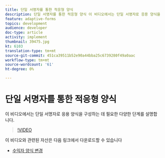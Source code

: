 ```yaml
---
title: 단일 서명자를 통한 적응형 양식
description: 단일 서명자를 통한 적응형 양식 이 비디오에서는 단일 서명자로 응용 양식을 구성하는 데 필요한 다양한 단계를 설명합니다.
feature: adaptive-forms
topics: development
audience: developer
doc-type: article
activity: implement
thumbnail: 39475.jpg
kt: 6103
translation-type: tm+mt
source-git-commit: 451ca39511b52e90a44bba25c6739280f49a0aac
workflow-type: tm+mt
source-wordcount: '61'
ht-degree: 0%

---
```


# 단일 서명자를 통한 적응형 양식


이 비디오에서는 단일 서명자로 응용 양식을 구성하는 데 필요한 다양한 단계를 설명합니다.

>[!VIDEO](https://video.tv.adobe.com/v/39475/?quality=9&learn=on)

이 비디오와 관련된 자산은 다음 링크에서 다운로드할 수 있습니다

* [수익자 양식 변경  ](assets/change-of-beneficiary-form.zip)
